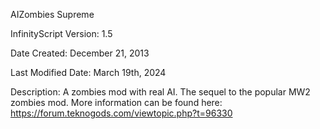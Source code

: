 AIZombies Supreme

InfinityScript Version: 1.5

Date Created: December 21, 2013

Last Modified Date: March 19th, 2024

Description: A zombies mod with real AI. The sequel to the popular MW2 zombies mod. More information can be found here:
https://forum.teknogods.com/viewtopic.php?t=96330
